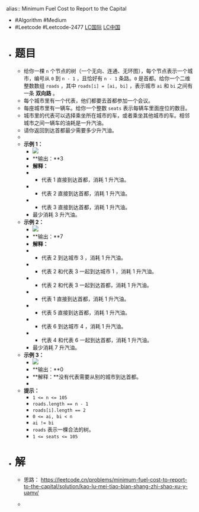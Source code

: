 alias:: Minimum Fuel Cost to Report to the Capital

- #Algorithm #Medium
- #Leetcode #Leetcode-2477 [LC国际](https://leetcode.com/problems/minimum-fuel-cost-to-report-to-the-capital/) [LC中国](https://leetcode.cn/problems/minimum-fuel-cost-to-report-to-the-capital/)
- # 题目
	- 给你一棵 `n` 个节点的树（一个无向、连通、无环图），每个节点表示一个城市，编号从 `0` 到 `n - 1` ，且恰好有 `n - 1` 条路。`0` 是首都。给你一个二维整数数组 `roads` ，其中 `roads[i] = [ai, bi]` ，表示城市 `ai` 和 `bi` 之间有一条 **双向路** 。
	- 每个城市里有一个代表，他们都要去首都参加一个会议。
	- 每座城市里有一辆车。给你一个整数 `seats` 表示每辆车里面座位的数目。
	- 城市里的代表可以选择乘坐所在城市的车，或者乘坐其他城市的车。相邻城市之间一辆车的油耗是一升汽油。
	- 请你返回到达首都最少需要多少升汽油。
	-
	- **示例 1：**
		- ![](https://assets.leetcode.com/uploads/2022/09/22/a4c380025e3ff0c379525e96a7d63a3.png)
		- **输出：**3
		- **解释：**
		- - 代表 1 直接到达首都，消耗 1 升汽油。
		- - 代表 2 直接到达首都，消耗 1 升汽油。
		- - 代表 3 直接到达首都，消耗 1 升汽油。
		- 最少消耗 3 升汽油。
	- **示例 2：**
		- ![](https://assets.leetcode.com/uploads/2022/11/16/2.png)
		- **输出：**7
		- **解释：**
		- - 代表 2 到达城市 3 ，消耗 1 升汽油。
		- - 代表 2 和代表 3 一起到达城市 1 ，消耗 1 升汽油。
		- - 代表 2 和代表 3 一起到达首都，消耗 1 升汽油。
		- - 代表 1 直接到达首都，消耗 1 升汽油。
		- - 代表 5 直接到达首都，消耗 1 升汽油。
		- - 代表 6 到达城市 4 ，消耗 1 升汽油。
		- - 代表 4 和代表 6 一起到达首都，消耗 1 升汽油。
		- 最少消耗 7 升汽油。
	- **示例 3：**
		- ![](https://assets.leetcode.com/uploads/2022/09/27/efcf7f7be6830b8763639cfd01b690a.png)
		- **输出：**0
		- **解释：**没有代表需要从别的城市到达首都。
		-
	- **提示：**
		- `1 <= n <= 105`
		- `roads.length == n - 1`
		- `roads[i].length == 2`
		- `0 <= ai, bi < n`
		- `ai != bi`
		- `roads` 表示一棵合法的树。
		- `1 <= seats <= 105`
- # 解
	- 思路： https://leetcode.cn/problems/minimum-fuel-cost-to-report-to-the-capital/solution/kao-lu-mei-tiao-bian-shang-zhi-shao-xu-y-uamv/
	- ```go
	  ```